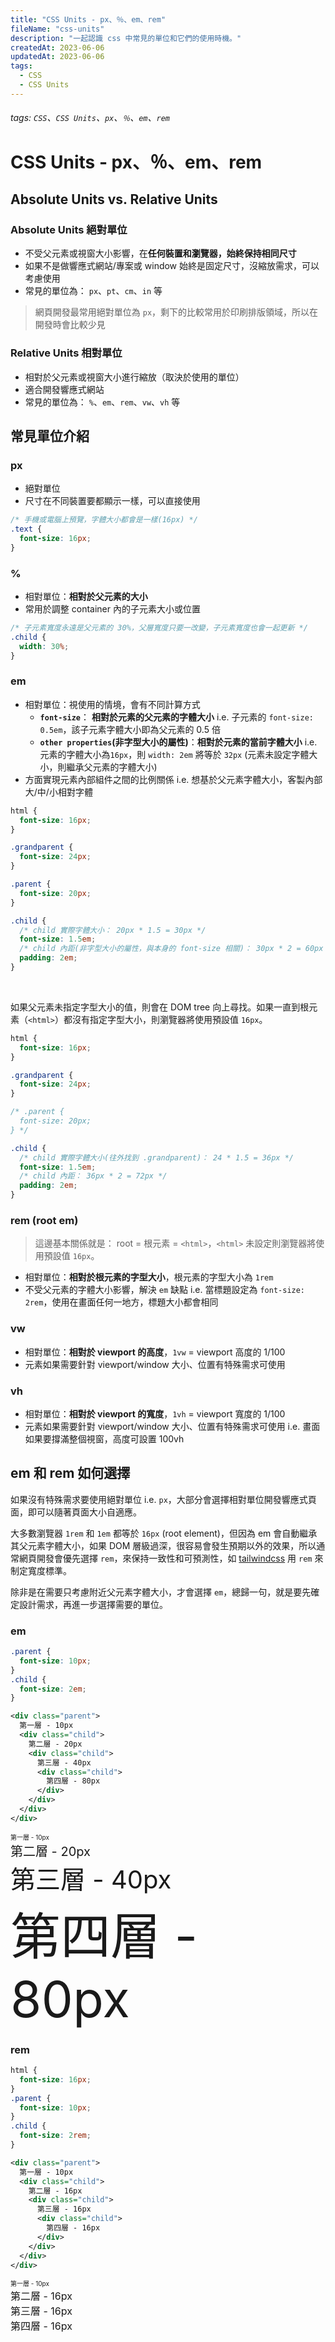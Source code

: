 ```yaml
---
title: "CSS Units - px、％、em、rem"
fileName: "css-units"
description: "一起認識 css 中常見的單位和它們的使用時機。"
createdAt: 2023-06-06
updatedAt: 2023-06-06
tags:
  - CSS
  - CSS Units
---
```


###### tags: `CSS`、`CSS Units`、`px`、`％`、`em`、`rem`

# CSS Units - px、％、em、rem

## Absolute Units vs. Relative Units

### Absolute Units 絕對單位

- 不受父元素或視窗大小影響，在**任何裝置和瀏覽器，始終保持相同尺寸**
- 如果不是做響應式網站/專案或 window 始終是固定尺寸，沒縮放需求，可以考慮使用
- 常見的單位為： `px`、`pt`、`cm`、`in` 等

> 網頁開發最常用絕對單位為 `px`，剩下的比較常用於印刷排版領域，所以在開發時會比較少見

### Relative Units 相對單位

- 相對於父元素或視窗大小進行縮放（取決於使用的單位）
- 適合開發響應式網站
- 常見的單位為： `%`、`em`、`rem`、`vw`、`vh` 等

## 常見單位介紹

### px

- 絕對單位
- 尺寸在不同裝置要都顯示一樣，可以直接使用

```css
/* 手機或電腦上預覽，字體大小都會是一樣(16px) */
.text {
  font-size: 16px;
}
```

### %

- 相對單位：**相對於父元素的大小**
- 常用於調整 container 內的子元素大小或位置

```css
/* 子元素寬度永遠是父元素的 30%，父層寬度只要一改變，子元素寬度也會一起更新 */
.child {
  width: 30%;
}
```

### em

- 相對單位：視使用的情境，會有不同計算方式
  - **`font-size`**： **相對於元素的父元素的字體大小**
    i.e. 子元素的 `font-size: 0.5em`，該子元素字體大小即為父元素的 0.5 倍
  - **`other properties`(非字型大小的屬性)**：**相對於元素的當前字體大小**
    i.e. 元素的字體大小為`16px`，則 `width: 2em` 將等於 `32px` (元素未設定字體大小，則繼承父元素的字體大小)
- 方面實現元素內部組件之間的比例關係
  i.e. 想基於父元素字體大小，客製內部大/中/小相對字體

```css
html {
  font-size: 16px;
}

.grandparent {
  font-size: 24px;
}

.parent {
  font-size: 20px;
}

.child {
  /* child 實際字體大小： 20px * 1.5 = 30px */
  font-size: 1.5em;
  /* child 內距(非字型大小的屬性，與本身的 font-size 相關)： 30px * 2 = 60px */
  padding: 2em;
}
```

<br/>

如果父元素未指定字型大小的值，則會在 DOM tree 向上尋找。如果一直到根元素（`<html>`）都沒有指定字型大小，則瀏覽器將使用預設值 `16px`。

```css
html {
  font-size: 16px;
}

.grandparent {
  font-size: 24px;
}

/* .parent {
  font-size: 20px;
} */

.child {
  /* child 實際字體大小(往外找到 .grandparent)： 24 * 1.5 = 36px */
  font-size: 1.5em;
  /* child 內距： 36px * 2 = 72px */
  padding: 2em;
}
```

### rem (root em)

> 這邊基本關係就是： root = 根元素 = `<html>`，`<html>` 未設定則瀏覽器將使用預設值 `16px`。

- 相對單位：**相對於根元素的字型大小**，根元素的字型大小為 `1rem`
- 不受父元素的字體大小影響，解決 `em` 缺點
  i.e. 當標題設定為 `font-size: 2rem`，使用在畫面任何一地方，標題大小都會相同

### vw

- 相對單位：**相對於 viewport 的高度**，`1vw` = viewport 高度的 1/100
- 元素如果需要針對 viewport/window 大小、位置有特殊需求可使用

### vh

- 相對單位：**相對於 viewport 的寬度**，`1vh` = viewport 寬度的 1/100
- 元素如果需要針對 viewport/window 大小、位置有特殊需求可使用
  i.e. 畫面如果要撐滿整個視窗，高度可設置 100vh

## em 和 rem 如何選擇

如果沒有特殊需求要使用絕對單位 i.e. `px`，大部分會選擇相對單位開發響應式頁面，即可以隨著頁面大小自適應。

大多數瀏覽器 `1rem` 和 `1em` 都等於 `16px` (root element)，但因為 em 會自動繼承其父元素字體大小，如果 DOM 層級過深，很容易會發生預期以外的效果，所以通常網頁開發會優先選擇 `rem`，來保持一致性和可預測性，如 [tailwindcss](https://tailwindcss.com/docs/width) 用 `rem` 來制定寬度標準。

除非是在需要只考慮附近父元素字體大小，才會選擇 `em`，總歸一句，就是要先確定設計需求，再進一步選擇需要的單位。

### em

```css
.parent {
  font-size: 10px;
}
.child {
  font-size: 2em;
}
```

```xml
<div class="parent">
  第一層 - 10px
  <div class="child">
    第二層 - 20px
    <div class="child">
      第三層 - 40px
      <div class="child">
        第四層 - 80px
      </div>
    </div>
  </div>
</div>
```

<div style="font-size: 10px;">
  第一層 - 10px
  <div style="font-size: 2em;">
  第二層 - 20px
    <div style="font-size: 2em;">
   第三層 - 40px
      <div style="font-size: 2em;">
         第四層 - 80px
      </div>
    </div>
  </div>
</div>

### rem

```css
html {
  font-size: 16px;
}
.parent {
  font-size: 10px;
}
.child {
  font-size: 2rem;
}
```

```xml
<div class="parent">
  第一層 - 10px
  <div class="child">
    第二層 - 16px
    <div class="child">
      第三層 - 16px
      <div class="child">
        第四層 - 16px
      </div>
    </div>
  </div>
</div>
```

<div style="font-size: 10px;">
  第一層 - 10px
  <div style="font-size: 16px;">
   第二層 - 16px
    <div style="font-size: 16px;">
     第三層 - 16px
      <div style="font-size: 16px;">
       第四層 - 16px
      </div>
    </div>
  </div>
</div>
